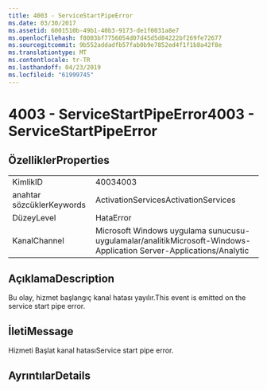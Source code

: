 ```yaml
---
title: 4003 - ServiceStartPipeError
ms.date: 03/30/2017
ms.assetid: 6001510b-49b1-40b3-9173-de1f0031a8e7
ms.openlocfilehash: f8003bf7756054d07d45d5d84222bf269fe72677
ms.sourcegitcommit: 9b552addadfb57fab0b9e7852ed4f1f1b8a42f8e
ms.translationtype: MT
ms.contentlocale: tr-TR
ms.lasthandoff: 04/23/2019
ms.locfileid: "61999745"
---
```

# <a name="4003---servicestartpipeerror"></a><span data-ttu-id="f3dfd-102">4003 - ServiceStartPipeError</span><span class="sxs-lookup"><span data-stu-id="f3dfd-102">4003 - ServiceStartPipeError</span></span>
## <a name="properties"></a><span data-ttu-id="f3dfd-103">Özellikler</span><span class="sxs-lookup"><span data-stu-id="f3dfd-103">Properties</span></span>  
  
|||  
|-|-|  
|<span data-ttu-id="f3dfd-104">Kimlik</span><span class="sxs-lookup"><span data-stu-id="f3dfd-104">ID</span></span>|<span data-ttu-id="f3dfd-105">4003</span><span class="sxs-lookup"><span data-stu-id="f3dfd-105">4003</span></span>|  
|<span data-ttu-id="f3dfd-106">anahtar sözcükler</span><span class="sxs-lookup"><span data-stu-id="f3dfd-106">Keywords</span></span>|<span data-ttu-id="f3dfd-107">ActivationServices</span><span class="sxs-lookup"><span data-stu-id="f3dfd-107">ActivationServices</span></span>|  
|<span data-ttu-id="f3dfd-108">Düzey</span><span class="sxs-lookup"><span data-stu-id="f3dfd-108">Level</span></span>|<span data-ttu-id="f3dfd-109">Hata</span><span class="sxs-lookup"><span data-stu-id="f3dfd-109">Error</span></span>|  
|<span data-ttu-id="f3dfd-110">Kanal</span><span class="sxs-lookup"><span data-stu-id="f3dfd-110">Channel</span></span>|<span data-ttu-id="f3dfd-111">Microsoft Windows uygulama sunucusu-uygulamalar/analitik</span><span class="sxs-lookup"><span data-stu-id="f3dfd-111">Microsoft-Windows-Application Server-Applications/Analytic</span></span>|  
  
## <a name="description"></a><span data-ttu-id="f3dfd-112">Açıklama</span><span class="sxs-lookup"><span data-stu-id="f3dfd-112">Description</span></span>  
 <span data-ttu-id="f3dfd-113">Bu olay, hizmet başlangıç kanal hatası yayılır.</span><span class="sxs-lookup"><span data-stu-id="f3dfd-113">This event is emitted on the service start pipe error.</span></span>  
  
## <a name="message"></a><span data-ttu-id="f3dfd-114">İleti</span><span class="sxs-lookup"><span data-stu-id="f3dfd-114">Message</span></span>  
 <span data-ttu-id="f3dfd-115">Hizmeti Başlat kanal hatası</span><span class="sxs-lookup"><span data-stu-id="f3dfd-115">Service start pipe error.</span></span>  
  
## <a name="details"></a><span data-ttu-id="f3dfd-116">Ayrıntılar</span><span class="sxs-lookup"><span data-stu-id="f3dfd-116">Details</span></span>
